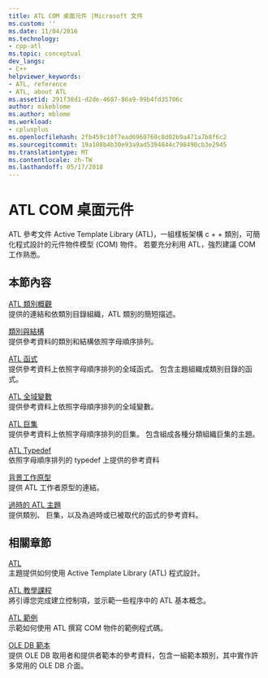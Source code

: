 ```yaml
---
title: ATL COM 桌面元件 |Microsoft 文件
ms.custom: ''
ms.date: 11/04/2016
ms.technology:
- cpp-atl
ms.topic: conceptual
dev_langs:
- C++
helpviewer_keywords:
- ATL, reference
- ATL, about ATL
ms.assetid: 291f38d1-d2de-4687-86a9-99b4fd35706c
author: mikeblome
ms.author: mblome
ms.workload:
- cplusplus
ms.openlocfilehash: 2fb459c10f7ead6960760c8d02b9a471a7b8f6c2
ms.sourcegitcommit: 19a108b4b30e93a9ad5394844c798490cb3e2945
ms.translationtype: MT
ms.contentlocale: zh-TW
ms.lasthandoff: 05/17/2018
---
```

# <a name="atl-com-desktop-components"></a>ATL COM 桌面元件
ATL 參考文件 Active Template Library (ATL)，一組樣板架構 c + + 類別，可簡化程式設計的元件物件模型 (COM) 物件。 若要充分利用 ATL，強烈建議 COM 工作熟悉。  
  
## <a name="in-this-section"></a>本節內容  
 [ATL 類別概觀](../atl/atl-class-overview.md)  
 提供的連結和依類別目錄組織，ATL 類別的簡短描述。  
  
 [類別與結構](../atl/reference/atl-classes.md)  
 提供參考資料的類別和結構依照字母順序排列。  
  
 [ATL 函式](../atl/reference/atl-functions.md)  
 提供參考資料上依照字母順序排列的全域函式。 包含主題組織成類別目錄的函式。  
  
 [ATL 全域變數](../atl/reference/atl-global-variables.md)  
 提供參考資料上依照字母順序排列的全域變數。  
  
 [ATL 巨集](../atl/reference/atl-macros.md)  
 提供參考資料上依照字母順序排列的巨集。 包含組成各種分類組織巨集的主題。  
  
 [ATL Typedef](../atl/reference/atl-typedefs.md)  
 依照字母順序排列的 typedef 上提供的參考資料  
  
 [背景工作原型](../atl/reference/worker-archetype.md)  
 提供 ATL 工作者原型的連結。  
  
 [過時的 ATL 主題](http://msdn.microsoft.com/en-us/7af0223d-148e-4a4c-bf9c-3e916a3b67ec)  
 提供類別、 巨集，以及為過時或已被取代的函式的參考資料。  
  
## <a name="related-sections"></a>相關章節  
 [ATL](../atl/active-template-library-atl-concepts.md)  
 主題提供如何使用 Active Template Library (ATL) 程式設計。  
  
 [ATL 教學課程](../atl/active-template-library-atl-tutorial.md)  
 將引導您完成建立控制項，並示範一些程序中的 ATL 基本概念。  
  
 [ATL 範例](../visual-cpp-samples.md)  
 示範如何使用 ATL 撰寫 COM 物件的範例程式碼。  
  
 [OLE DB 範本](../data/oledb/ole-db-templates.md)  
 提供 OLE DB 取用者和提供者範本的參考資料，包含一組範本類別，其中實作許多常用的 OLE DB 介面。  
